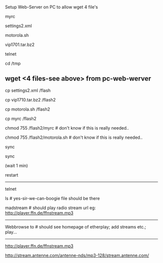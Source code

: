 Setup Web-Server on PC to allow wget 4 file's

myrc

settings2.xml

motorola.sh

vip1701.tar.bz2

telnet <box>

cd /tmp

wget <4 files-see above> from pc-web-werver
------


cp settings2.xml /flash

cp vip1710.tar.bz2 /flash2

cp motorola.sh /flash2

cp myrc /flash2

chmod 755 /flash2/myrc			# don't know if this is really needed..

chmod 755 /flash2/motorola.sh		# don't know if this is really needed..


sync

sync

(wait 1 min)

restart

-----

telnet <box>

ls 					# yes-sir-we-can-boogie file should be there

madstream <url>				# should play radio stream url eg: http://player.ffn.de/ffnstream.mp3

-----

Webbrowse to <box>			# should see homepage of etherplay; add streams etc.; play...

-----

http://player.ffn.de/ffnstream.mp3

http://stream.antenne.com/antenne-nds/mp3-128/stream.antenne.com/
